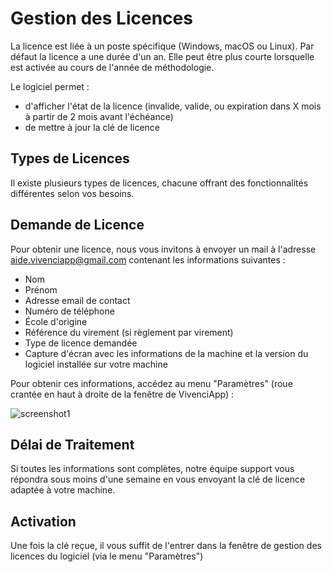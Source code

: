 # Gestion des Licences

La licence est liée à un poste spécifique (Windows, macOS ou Linux).
Par défaut la licence a une durée d'un an. 
Elle peut être plus courte lorsquelle est activée au cours de l'année de méthodologie. 

Le logiciel permet :
- d'afficher l'état de la licence (invalide, valide, ou expiration dans X mois à partir de 2 mois avant l'échéance)
- de mettre à jour la clé de licence

## Types de Licences

Il existe plusieurs types de licences, chacune offrant des fonctionnalités différentes selon vos besoins.

## Demande de Licence

Pour obtenir une licence, nous vous invitons à envoyer un mail à l'adresse aide.vivenciapp@gmail.com contenant les informations suivantes :
- Nom
- Prénom
- Adresse email de contact
- Numéro de téléphone
- École d'origine
- Référence du virement (si règlement par virement)
- Type de licence demandée
- Capture d'écran avec les informations de la machine et la version du logiciel installée sur votre machine

Pour obtenir ces informations, accédez au menu "Paramètres" (roue crantée en haut à droite de la fenêtre de VivenciApp) :

![screenshot1](assets/help/fr/images/image_license.png)

## Délai de Traitement

Si toutes les informations sont complètes, notre équipe support vous répondra sous moins d'une semaine en vous envoyant la clé de licence adaptée à votre machine.

## Activation

Une fois la clé reçue, il vous suffit de l'entrer dans la fenêtre de gestion des licences du logiciel (via le menu "Paramètres")
